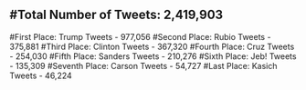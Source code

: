 #Total Number of Tweets: 2,419,903 
---
#First Place: Trump Tweets - 977,056
#Second Place: Rubio Tweets - 375,881
#Third Place: Clinton Tweets - 367,320
#Fourth Place: Cruz Tweets - 254,030
#Fifth Place: Sanders Tweets - 210,276
#Sixth Place: Jeb! Tweets - 135,309
#Seventh Place: Carson Tweets - 54,727
#Last Place: Kasich Tweets - 46,224

